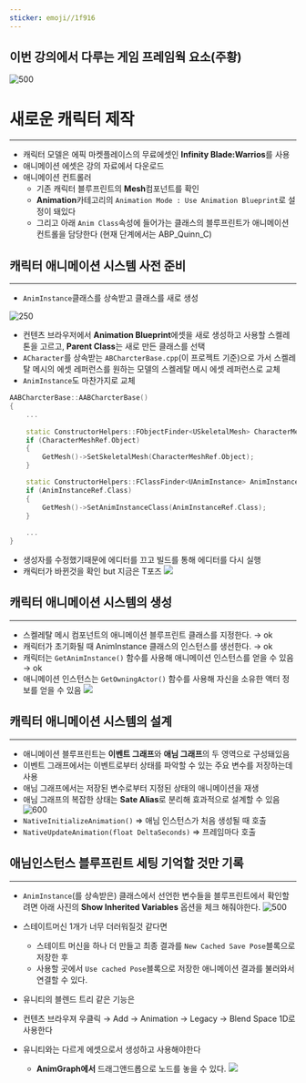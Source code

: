 ```yaml
---
sticker: emoji//1f916
---
```

## 이번 강의에서 다루는 게임 프레임웍 요소(주황)
![500](https://i.imgur.com/DxnVGkU.png)


# 새로운 캐릭터 제작
---
- 캐릭터 모델은 에픽 마켓플레이스의 무료에셋인 **Infinity Blade:Warrios**를 사용
- 애니메이션 에셋은 강의 자료에서 다운로드
- 애니메이션 컨트롤러
	- 기존 캐릭터 블루프린트의 **Mesh**컴포넌트를 확인
	- **Animation**카테고리의 `Animation Mode : Use Animation Blueprint`로 설정이 돼있다
	- 그리고 아래 `Anim Class`속성에 들어가는 클래스의 블루프린트가 애니메이션 컨트롤을 담당한다 (현재 단계에서는 ABP_Quinn_C)


## 캐릭터 애니메이션 시스템 사전 준비
---
- `AnimInstance`클래스를 상속받고 클래스를 새로 생성

![250](https://i.imgur.com/Us1w3rr.png)

- 컨텐츠 브라우저에서 **Animation Blueprint**에셋을 새로 생성하고 사용할 스켈레톤을 고르고, **Parent Class**는 새로 만든 클래스를 선택
- `ACharacter`를 상속받는 `ABCharcterBase.cpp`(이 프로젝트 기준)으로 가서 스켈레탈 메시의 에셋 레퍼런스를 원하는 모델의 스켈레탈 메시 에셋 레퍼런스로 교체
- `AnimInstance`도 마찬가지로 교체 
```cpp
AABCharcterBase::AABCharcterBase()
{	
	...
	
	static ConstructorHelpers::FObjectFinder<USkeletalMesh> CharacterMeshRef(TEXT("/Script/Engine.SkeletalMesh'/Game/InfinityBladeWarriors/Character/CompleteCharacters/SK_CharM_Cardboard.SK_CharM_Cardboard'"));
	if (CharacterMeshRef.Object)
	{
		GetMesh()->SetSkeletalMesh(CharacterMeshRef.Object);
	}

	static ConstructorHelpers::FClassFinder<UAnimInstance> AnimInstanceRef(TEXT("/Game/Animation/ABP_ABCharacter.ABP_ABCharacter_C"));
	if (AnimInstanceRef.Class)
	{
		GetMesh()->SetAnimInstanceClass(AnimInstanceRef.Class);
	}
	
	...
}
```

- 생성자를 수정했기때문에 에디터를 끄고 빌드를 통해 에디터를 다시 실행
- 캐릭터가 바뀐것을 확인 but 지금은 T포즈
![](https://i.imgur.com/JTOu5HX.png)


## 캐릭터 애니메이션 시스템의 생성
---
- 스켈레탈 메시 컴포넌트의 애니메이션 블루프린트 클래스를 지정한다. → ok
- 캐릭터가 초기화될 때 AnimInstance 클래스의 인스턴스를 생선한다. → ok
- 캐릭터는 `GetAnimInstance()` 함수를 사용해 애니메이션 인스턴스를 얻을 수 있음 → ok
- 애니메이션 인스턴스는 `GetOwningActor()` 함수를 사용해 자신을 소유한 액터 정보를 얻을 수 있음
![](https://i.imgur.com/yWk4XxP.png)


## 캐릭터 애니메이션 시스템의 설계
---
- 애니메이션 블루프린트는 **이벤트 그래프**와 **애님 그래프**의 두 영역으로 구성돼있음
- 이벤트 그래프에서는 이벤트로부터 상태를 파악할 수 있는 주요 변수를 저장하는데 사용
- 애님 그래프에서는 저장된 변수로부터 지정된 상태의 애니메이션을 재생
- 애님 그래프의 복잡한 상태는 **Sate Alias**로 분리해 효과적으로 설계할 수 있음
![600](https://i.imgur.com/aJycnqg.png)
- `NativeInitializeAnimation()` ⇒ 애님 인스턴스가 처음 생성될 때 호출
- `NativeUpdateAnimation(float DeltaSeconds)` ⇒ 프레임마다 호출


## 애님인스턴스 블루프린트 세팅 기억할 것만 기록
---
- `AnimInstance`(를 상속받은) 클래스에서 선언한 변수들을 블루프린트에서 확인할려면 아래 사진의 **Show Inherited Variables** 옵션을 체크 해줘야한다.
![500](https://i.imgur.com/mmMOTiC.png)

- 스테이트머신 1개가 너무 더러워질것 같다면
	- 스테이트 머신을 하나 더 만들고 최종 결과를 `New Cached Save Pose`블록으로 저장한 후
	- 사용할 곳에서 `Use cached Pose`블록으로 저장한 애니메이션 결과를 불러와서 연결할 수 있다.

- 유니티의 블렌드 트리 같은 기능은
- 컨텐츠 브라우져 우클릭 → Add → Animation → Legacy → Blend Space 1D로 사용한다
- 유니티와는 다르게 에셋으로서 생성하고 사용해야한다
	- **AnimGraph에서** 드래그앤드롭으로 노드를 놓을 수 있다.
![](https://i.imgur.com/YN36zdh.png)
